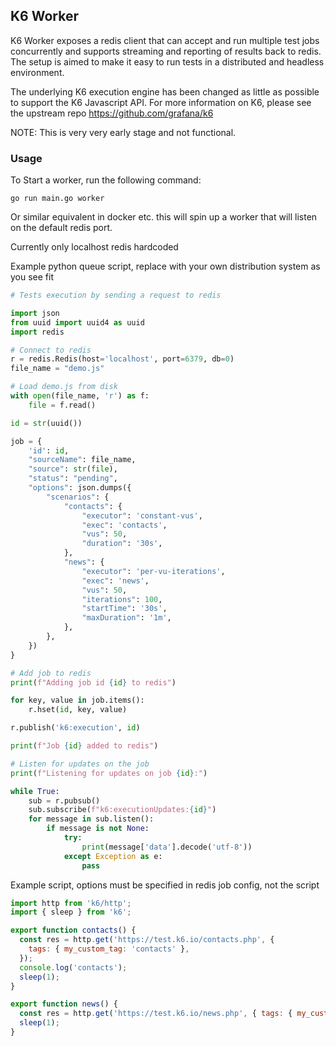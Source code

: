 <h2>
K6 Worker
</h2>

K6 Worker exposes a redis client that can accept and run multiple test jobs concurrently and supports streaming and reporting of results back to redis. The setup is aimed to make it easy to run tests in a distributed and headless environment.

The underlying K6 execution engine has been changed as little as possible to support the K6 Javascript API.
For more information on K6, please see the upstream repo <a>https://github.com/grafana/k6</a>

NOTE: This is very very early stage and not functional.

<h3>
Usage
</h3>

To Start a worker, run the following command:

```
go run main.go worker
```

Or similar equivalent in docker etc. this will spin up a worker that will listen on the default redis port.


Currently only localhost redis hardcoded

Example python queue script, replace with your own distribution system as you see fit

```python
# Tests execution by sending a request to redis

import json
from uuid import uuid4 as uuid
import redis

# Connect to redis
r = redis.Redis(host='localhost', port=6379, db=0)
file_name = "demo.js"

# Load demo.js from disk
with open(file_name, 'r') as f:
    file = f.read()

id = str(uuid())

job = {
    'id': id,
    "sourceName": file_name,
    "source": str(file),
    "status": "pending",
    "options": json.dumps({
        "scenarios": {
            "contacts": {
                "executor": 'constant-vus',
                "exec": 'contacts',
                "vus": 50,
                "duration": '30s',
            },
            "news": {
                "executor": 'per-vu-iterations',
                "exec": 'news',
                "vus": 50,
                "iterations": 100,
                "startTime": '30s',
                "maxDuration": '1m',
            },
        },
    })
}

# Add job to redis
print(f"Adding job id {id} to redis")

for key, value in job.items():
    r.hset(id, key, value)

r.publish('k6:execution', id)

print(f"Job {id} added to redis")

# Listen for updates on the job
print(f"Listening for updates on job {id}:")

while True:
    sub = r.pubsub()
    sub.subscribe(f"k6:executionUpdates:{id}")
    for message in sub.listen():
        if message is not None:
            try:
                print(message['data'].decode('utf-8'))
            except Exception as e:
                pass
```

Example script, options must be specified in redis job config, not the script

```javascript
import http from 'k6/http';
import { sleep } from 'k6';

export function contacts() {
  const res = http.get('https://test.k6.io/contacts.php', {
    tags: { my_custom_tag: 'contacts' },
  });
  console.log('contacts');
  sleep(1);
}

export function news() {
  const res = http.get('https://test.k6.io/news.php', { tags: { my_custom_tag: 'news' } });
  sleep(1);
}
```
